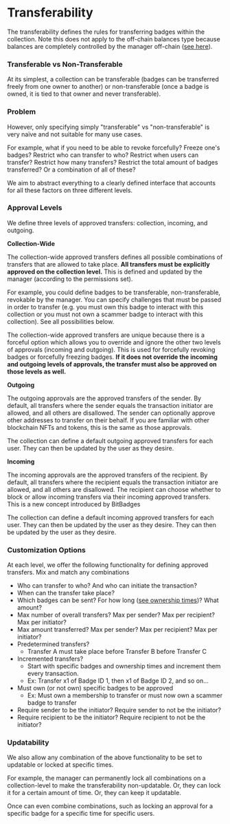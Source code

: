 # Transferability

The transferability defines the rules for transferring badges within the collection. Note this does not apply to the off-chain balances type because balances are completely controlled by the manager off-chain ([see here](balances-types.md)).

### **Transferable vs Non-Transferable**

At its simplest, a collection can be transferable (badges can be transferred freely from one owner to another) or non-transferable (once a badge is owned, it is tied to that owner and never transferable).

### Problem

However, only specifying simply "transferable" vs "non-transferable" is very naïve and not suitable for many use cases.&#x20;

For example, what if you need to be able to revoke forcefully? Freeze one's badges? Restrict who can transfer to who? Restrict when users can transfer? Restrict how many transfers? Restrict the total amount of badges transferred? Or a combination of all of these?

We aim to abstract everything to a clearly defined interface that accounts for all these factors on three different levels.

### Approval Levels

We define three levels of approved transfers: collection, incoming, and outgoing.&#x20;

**Collection-Wide**

The collection-wide approved transfers defines all possible combinations of transfers that are allowed to take place. **All transfers must be explicitly approved on the collection level.** This is defined and updated by the manager (according to the permissions set).

For example, you could define badges to be transferable, non-transferable, revokable by the manager. You can specify challenges that must be passed in order to transfer (e.g. you must own this badge to interact with this collection or you must not own a scammer badge to interact with this collection). See all possibilities below.

The collection-wide approved transfers are unique because there is a forceful option which allows you to override and ignore the other two levels of approvals (incoming and outgoing). This is used for forcefully revoking badges or forcefully freezing badges. **If it does not override the incoming and outgoing levels of approvals, the transfer must also be approved on those levels as well.**

**Outgoing**

The outgoing approvals are the approved transfers of the sender. By default, all transfers where the sender equals the transaction initiator are allowed, and all others are disallowed. The sender can optionally approve other addresses to transfer on their behalf. If you are familiar with other blockchain NFTs and tokens, this is the same as those approvals.

The collection can define a default outgoing approved transfers for each user. They can then be updated by the user as they desire.

**Incoming**

The incoming approvals are the approved transfers of the recipient. By default, all transfers where the recipient equals the transaction initiator are allowed, and all others are disallowed. The recipient can choose whether to block or allow incoming transfers via their incoming approved transfers. This is a new concept introduced by BitBadges

The collection can define a default incoming approved transfers for each user. They can then be updated by the user as they desire. They can then be updated by the user as they desire.

### Customization Options

At each level, we offer the following functionality for defining approved transfers. Mix and match any combinations

* Who can transfer to who? And who can initiate the transaction?
* When can the transfer take place?
* Which badges can be sent? For how long ([see ownership times](balances-transfers.md))? What amount?
* Max number of overall transfers? Max per sender? Max per recipient? Max per initiator?
* Max amount transferred? Max per sender? Max per recipient? Max per initiator?
* Predetermined transfers?
  * Transfer A must take place before Transfer B before Transfer C
* Incremented transfers?&#x20;
  * Start with specific badges and ownership times and increment them every transaction.
  * Ex: Transfer x1 of Badge ID 1, then x1 of Badge ID 2, and so on...
* Must own (or not own) specific badges to be approved
  * Ex: Must own a membership to transfer or must now own a scammer badge to transfer
* Require sender to be the initiator? Require sender to not be the initiator?
* Require recipient to be the initiator? Require recipient to not be the initiator?

### **Updatability**

We also allow any combination of the above functionality to be set to updatable or locked at specific times.

For example, the manager can permanently lock all combinations on a collection-level to make the transferability non-updatable. Or, they can lock it for a certain amount of time. Or, they can keep it updatable.

Once can even combine combinations, such as locking an approval for a specific badge for a specific time for specific users.
